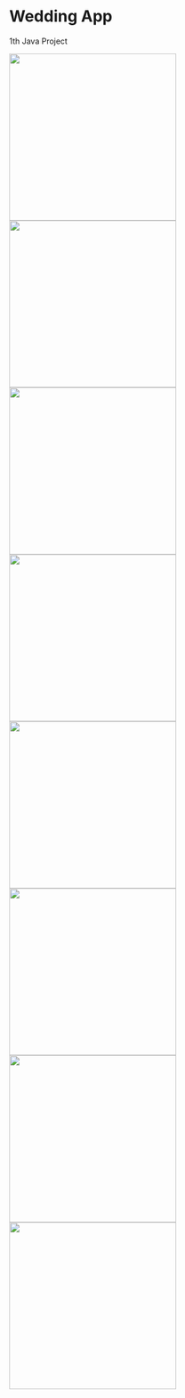 # Wedding App

1th Java Project

<div>
  <img src="ReadmeImages/ss1.png" width= "300">
  <img src="ReadmeImages/ss2.png" width= "300">
<div>

<div>
  <img src="ReadmeImages/ss3.png" width= "300">
  <img src="ReadmeImages/ss4.png" width= "300">
<div>

<div>
  <img src="ReadmeImages/ss5.png" width= "300">
  <img src="ReadmeImages/ss6.png" width= "300">
<div>

<div>
  <img src="ReadmeImages/ss7.png" width= "300">
  <img src="ReadmeImages/ss8.png" width= "300">
<div>
